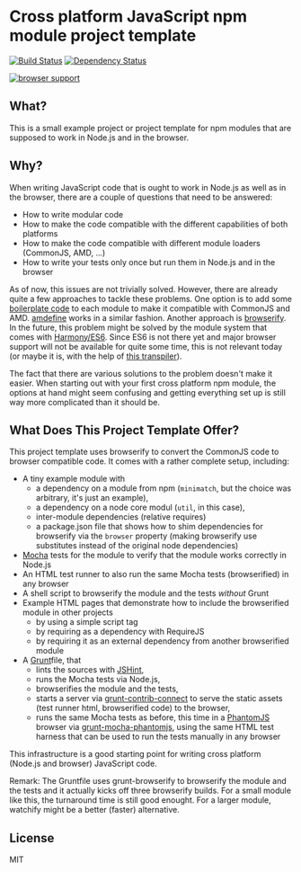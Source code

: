 Cross platform JavaScript npm module project template
=====================================================

[![Build Status](https://travis-ci.org/basti1302/browserify-grunt-mocha-template.png?branch=master)](https://travis-ci.org/basti1302/browserify-grunt-mocha-template)
[![Dependency Status](https://david-dm.org/basti1302/browserify-grunt-mocha-template.png)](https://david-dm.org/basti1302/browserify-grunt-mocha-template)

[![browser support](http://ci.testling.com/basti1302/browserify-grunt-mocha-template.png)](http://ci.testling.com/basti1302/browserify-grunt-mocha-template)

What?
-------------

This is a small example project or project template for npm modules that are supposed to work in Node.js and in the browser.

Why?
----

When writing JavaScript code that is ought to work in Node.js as well as in the browser, there are a couple of questions that need to be answered:
* How to write modular code
* How to make the code compatible with the different capabilities of both platforms
* How to make the code compatible with different module loaders (CommonJS, AMD, ...)
* How to write your tests only once but run them in Node.js and in the browser

As of now, this issues are not trivially solved. However, there are already quite a few approaches to tackle these problems. One option is to add some [boilerplate code](http://www.2ality.com/2011/11/module-gap.html) to each module to make it compatible with CommonJS and AMD. [amdefine](https://github.com/jrburke/amdefine) works in a similar fashion. Another approach is [browserify](http://browserify.org/). In the future, this problem might be solved by the module system that comes with [Harmony/ES6](http://wiki.ecmascript.org/doku.php?id=harmony:modules). Since ES6 is not there yet and major browser support will not be available for quite some time, this is not relevant today (or maybe it is, with the help of [this transpiler](http://square.github.io/es6-module-transpiler/)).

The fact that there are various solutions to the problem doesn't make it easier. When starting out with your first cross platform npm module, the options at hand might seem confusing and getting everything set up is still way more complicated than it should be.

What Does This Project Template Offer?
--------------------------------------

This project template uses browserify to convert the CommonJS code to browser compatible code. It comes with a rather complete setup, including:
* A tiny example module with
    * a dependency on a module from npm (`minimatch`, but the choice was arbitrary, it's just an example),
    * a dependency on a node core modul (`util`, in this case),
    * inter-module dependencies (relative requires)
    * a package.json file that shows how to shim dependencies for browserify via the `browser` property (making browserify use substitutes instead of the original node dependencies)
* [Mocha](http://visionmedia.github.io/mocha/) tests for the module to verify that the module works correctly in Node.js
* An HTML test runner to also run the same Mocha tests (browserified) in any browser
* A shell script to browserify the module and the tests _without_ Grunt
* Example HTML pages that demonstrate how to include the browserified module in other projects
    * by using a simple script tag
    * by requiring as a dependency with RequireJS
    * by requiring it as an external dependency from another browserified module
* A [Grunt](http://gruntjs.com/)file, that
    * lints the sources with [JSHint](http://www.jshint.com/),
    * runs the Mocha tests via Node.js,
    * browserifies the module and the tests,
    * starts a server via [grunt-contrib-connect](https://github.com/gruntjs/grunt-contrib-connect) to serve the static assets (test runner html, browserified code) to the browser,
    * runs the same Mocha tests as before, this time in a [PhantomJS](http://phantomjs.org/) browser via [grunt-mocha-phantomjs](https://github.com/jdcataldo/grunt-mocha-phantomjs), using the same HTML test harness that can be used to run the tests manually in any browser

This infrastructure is a good starting point for writing cross platform (Node.js and browser) JavaScript code.

Remark: The Gruntfile uses grunt-browserify to browserify the module and the tests and it actually kicks off three browserify builds. For a small module like this, the turnaround time is still good enought. For a larger module, watchify might be a better (faster) alternative.

License
-------

MIT
